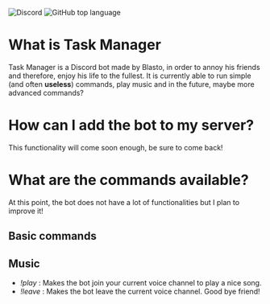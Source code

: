 <img 
    alt="Discord" 
    src="https://img.shields.io/discord/278296410317914112"> <img 
    alt="GitHub top language" 
    src="https://img.shields.io/github/languages/top/Blasto33/TaskManager">

# What is Task Manager
Task Manager is a Discord bot made by Blasto, in order to annoy his friends and therefore, enjoy his life to the fullest.
It is currently able to run simple (and often **useless**) commands, play music and in the future, maybe more advanced commands?

# How can I add the bot to my server?
This functionality will come soon enough, be sure to come back!

# What are the commands available?

At this point, the bot does not have a lot of functionalities but I plan to improve it!

## Basic commands

## Music
- *!play* : Makes the bot join your current voice channel to play a nice song.
- *!leave* : Makes the bot leave the current voice channel. Good bye friend!
